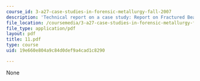 ```yaml
---
course_id: 3-a27-case-studies-in-forensic-metallurgy-fall-2007
description: 'Technical report on a case study: Report on Fractured Bead in Tire.'
file_location: /coursemedia/3-a27-case-studies-in-forensic-metallurgy-fall-2007/19e660e804a9c84d0def9a4cad1c8290_11.pdf
file_type: application/pdf
layout: pdf
title: 11.pdf
type: course
uid: 19e660e804a9c84d0def9a4cad1c8290

---
```

None